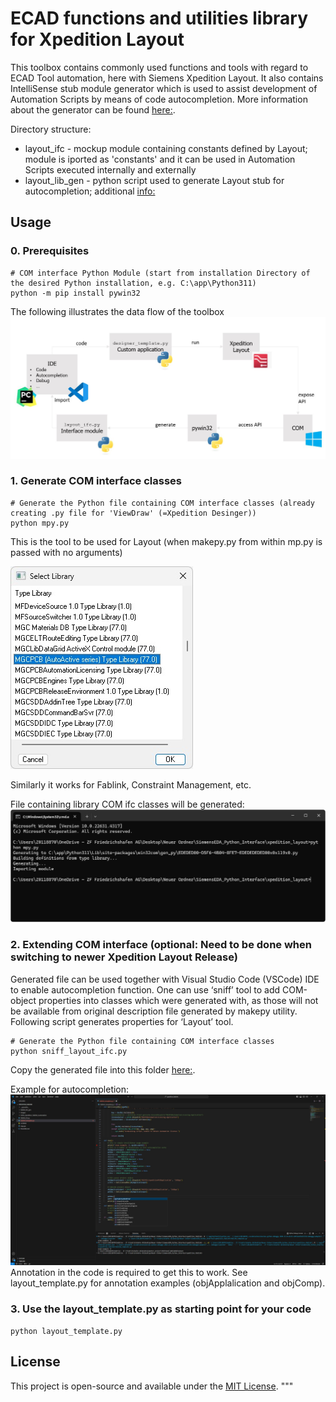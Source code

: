 # ECAD functions and utilities library for Xpedition Layout

This toolbox contains commonly used functions and tools with regard to ECAD Tool automation, here with Siemens Xpedition Layout.
It also contains IntelliSense stub module generator which is used to assist development of Automation Scripts by means of code autocompletion.
More information about the generator can be found [here:](./layout_lib_gen/README.md).

Directory structure:

* layout_ifc - mockup module containing constants defined by Layout; module is iported as 'constants' and it can be used in Automation Scripts executed internally and externally 
* layout_lib_gen - python script used to generate Layout stub for autocompletion; additional [info:](./layout_lib_gen/README.md) 

## Usage

### 0. Prerequisites
```
# COM interface Python Module (start from installation Directory of the desired Python installation, e.g. C:\app\Python311)
python -m pip install pywin32
```
The following illustrates the data flow of the toolbox
![Layout](images/flowchart.jpg)

### 1. Generate COM interface classes
```
# Generate the Python file containing COM interface classes (already creating .py file for 'ViewDraw' (=Xpedition Desinger))
python mpy.py
```

This is the tool to be used for Layout (when makepy.py from within mp.py is passed with no arguments)

![Layout](images/COM-Library-Xpedition-Layout.jpg)


Similarly it works for Fablink, Constraint Management, etc.

File containing library COM ifc classes will be generated:
![COM module](images/Generated_COM-Module.jpg)

### 2. Extending COM interface (optional: Need to be done when switching to newer Xpedition Layout Release)

Generated file can be used together with Visual Studio Code (VSCode) IDE to enable autocompletion function.
One can use ‘sniff’ tool to add COM-object properties into classes which were generated with, as those will not be available from 
original description file generated by makepy utility. Following script generates properties for ‘Layout’ tool.

```
# Generate the Python file containing COM interface classes
python sniff_layout_ifc.py 
```
Copy the generated file into this folder [here:](./layout_ifc.py).

Example for autocompletion:
![autocompletion](images/VSCode_autocompletion_example.JPG)
Annotation in the code is required to get this to work. See layout_template.py for annotation examples (objApplalication and objComp).

### 3. Use the layout_template.py as starting point for your code
```
python layout_template.py
```

## License

This project is open-source and available under the [MIT License](LICENSE).
"""


